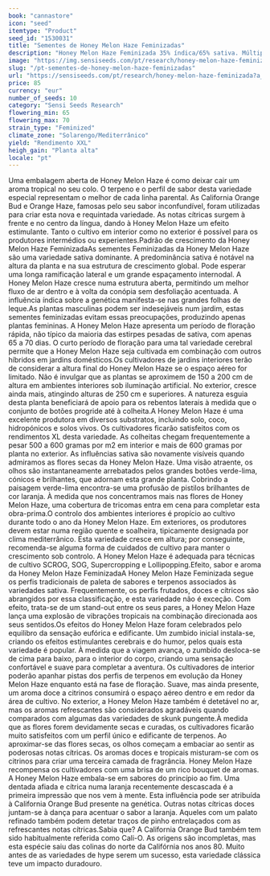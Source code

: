 ```yaml
---
book: "cannastore"
icon: "seed"
itemtype: "Product"
seed_id: "1530031"
title: "Sementes de Honey Melon Haze Feminizadas"
description: "Honey Melon Haze Feminizada 35% índica/65% sativa. Múltiplas colas em lança oferecem rendimentos XL. Aromas cítricos e tropicais. Floração de 65 a 70 dias."
image: "https://img.sensiseeds.com/pt/research/honey-melon-haze-feminizada-image.png"
slug: "/pt-sementes-de-honey-melon-haze-feminizadas"
url: "https://sensiseeds.com/pt/research/honey-melon-haze-feminizada?a_aid=cannastore"
price: 85
currency: "eur"
number_of_seeds: 10
category: "Sensi Seeds Research"
flowering_min: 65
flowering_max: 70
strain_type: "Feminized"
climate_zone: "Solarengo/Mediterrânico"
yield: "Rendimento XXL"
heigh_gain: "Planta alta"
locale: "pt"
---
```

Uma embalagem aberta de Honey Melon Haze é como deixar cair um aroma tropical no seu colo. O terpeno e o perfil de sabor desta variedade especial representam o melhor de cada linha parental. As California Orange Bud e Orange Haze, famosas pelo seu sabor inconfundível, foram utilizadas para criar esta nova e requintada variedade. As notas cítricas surgem à frente e no centro da língua, dando à Honey Melon Haze um efeito estimulante. Tanto o cultivo em interior como no exterior é possível para os produtores intermédios ou experientes.Padrão de crescimento da Honey Melon Haze FeminizadaAs sementes Feminizadas da Honey Melon Haze são uma variedade sativa dominante. A predominância sativa é notável na altura da planta e na sua estrutura de crescimento global. Pode esperar uma longa ramificação lateral e um grande espaçamento internodal. A Honey Melon Haze cresce numa estrutura aberta, permitindo um melhor fluxo de ar dentro e à volta da conópia sem desfoliação acentuada. A influência índica sobre a genética manifesta-se nas grandes folhas de leque.As plantas masculinas podem ser indesejáveis num jardim, estas sementes feminizadas evitam essas preocupações, produzindo apenas plantas femininas. A Honey Melon Haze apresenta um período de floração rápida, não típico da maioria das estirpes pesadas de sativa, com apenas 65 a 70 dias. O curto período de floração para uma tal variedade cerebral permite que a Honey Melon Haze seja cultivada em combinação com outros híbridos em jardins domésticos.Os cultivadores de jardins interiores terão de considerar a altura final do Honey Melon Haze se o espaço aéreo for limitado. Não é invulgar que as plantas se aproximem de 150 a 200 cm de altura em ambientes interiores sob iluminação artificial. No exterior, cresce ainda mais, atingindo alturas de 250 cm e superiores. A natureza esguia desta planta beneficiará de apoio para os rebentos laterais à medida que o conjunto de botões progride até à colheita.A Honey Melon Haze é uma excelente produtora em diversos substratos, incluindo solo, coco, hidropónicos e solos vivos. Os cultivadores ficarão satisfeitos com os rendimentos XL desta variedade. As colheitas chegam frequentemente a pesar 500 a 600 gramas por m2 em interior e mais de 600 gramas por planta no exterior. As influências sativa são novamente visíveis quando admiramos as flores secas da Honey Melon Haze. Uma visão atraente, os olhos são instantaneamente arrebatados pelos grandes botões verde-lima, cónicos e brilhantes, que adornam esta grande planta. Cobrindo a paisagem verde-lima encontra-se uma profusão de pistilos brilhantes de cor laranja. À medida que nos concentramos mais nas flores de Honey Melon Haze, uma cobertura de tricomas entra em cena para completar esta obra-prima.O controlo dos ambientes interiores é propício ao cultivo durante todo o ano da Honey Melon Haze. Em exteriores, os produtores devem estar numa região quente e soalheira, tipicamente designada por clima mediterrânico. Esta variedade cresce em altura; por conseguinte, recomenda-se alguma forma de cuidados de cultivo para manter o crescimento sob controlo. A Honey Melon Haze é adequada para técnicas de cultivo SCROG, SOG, Supercropping e Lollipopping.Efeito, sabor e aroma da Honey Melon Haze FeminizadaA Honey Melon Haze Feminizada segue os perfis tradicionais de paleta de sabores e terpenos associados às variedades sativa. Frequentemente, os perfis frutados, doces e cítricos são abrangidos por essa classificação, e esta variedade não é exceção. Com efeito, trata-se de um stand-out entre os seus pares, a Honey Melon Haze lança uma explosão de vibrações tropicais na combinação direcionada aos seus sentidos.Os efeitos do Honey Melon Haze foram celebrados pelo equilibro da sensação eufórica e edificante. Um zumbido inicial instala-se, criando os efeitos estimulantes cerebrais e do humor, pelos quais esta variedade é popular. À medida que a viagem avança, o zumbido desloca-se de cima para baixo, para o interior do corpo, criando uma sensação confortável e suave para completar a aventura. Os cultivadores de interior poderão apanhar pistas dos perfis de terpenos em evolução da Honey Melon Haze enquanto está na fase de floração. Suave, mas ainda presente, um aroma doce a citrinos consumirá o espaço aéreo dentro e em redor da área de cultivo. No exterior, a Honey Melon Haze também é detetável no ar, mas os aromas refrescantes são considerados agradáveis quando comparados com algumas das variedades de skunk pungente.À medida que as flores forem devidamente secas e curadas, os cultivadores ficarão muito satisfeitos com um perfil único e edificante de terpenos. Ao aproximar-se das flores secas, os olhos começam a embaciar ao sentir as poderosas notas cítricas. Os aromas doces e tropicais misturam-se com os citrinos para criar uma terceira camada de fragrância. Honey Melon Haze recompensa os cultivadores com uma brisa de um rico bouquet de aromas. A Honey Melon Haze embala-se em sabores do princípio ao fim. Uma dentada afiada e cítrica numa laranja recentemente descascada é a primeira impressão que nos vem à mente. Esta influência pode ser atribuída à California Orange Bud presente na genética. Outras notas cítricas doces juntam-se à dança para acentuar o sabor a laranja. Aqueles com um palato refinado também podem detetar traços de pinho entrelaçados com as refrescantes notas cítricas.Sabia que? A California Orange Bud também tem sido habitualmente referida como Cali-O. As origens são incompletas, mas esta espécie saiu das colinas do norte da Califórnia nos anos 80. Muito antes de as variedades de hype serem um sucesso, esta variedade clássica teve um impacto duradouro.
